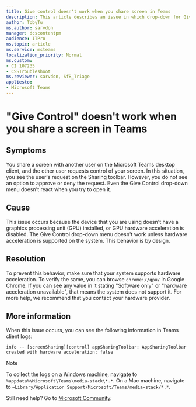```yaml
---
title: Give control doesn't work when you share screen in Teams
description: This article describes an issue in which drop-down for Give control doesn't work when you share screen in Teams desktop client. Provides a resolution.
author: TobyTu
ms.author: sarvdon
manager: dcscontentpm
audience: ITPro 
ms.topic: article 
ms.service: msteams
localization_priority: Normal
ms.custom: 
- CI 107235
- CSSTroubleshoot
ms.reviewer: sarvdon, SfB_Triage
appliesto:
- Microsoft Teams
---
```


# "Give Control" doesn't work when you share a screen in Teams

## Symptoms

You share a screen with another user on the Microsoft Teams desktop client, and the other user requests control of your screen. In this situation, you see the user's request on the Sharing toolbar. However, you do not see an option to approve or deny the request. Even the Give Control drop-down menu doesn't react when you try to open it.

## Cause

This issue occurs because the device that you are using doesn't have a graphics processing unit (GPU) installed, or GPU hardware acceleration is disabled. The Give Control drop-down menu doesn't work unless hardware acceleration is supported on the system. This behavior is by design.

## Resolution

To prevent this behavior, make sure that your system supports hardware acceleration. To verify the same, you can browse `chrome://gpu/` in Google Chrome. If you can see any value in it stating "Software only" or "hardware acceleration unavailable", that means the system does not support it. For more help, we recommend that you contact your hardware provider.

## More information

When this issue occurs, you can see the following information in Teams client logs:

```
info -- [screenSharing][control] appSharingToolbar: AppSharingToolbar created with hardware acceleration: false
```

> [!NOTE]
> To collect the logs on a Windows machine, navigate to `%appdata%\Microsoft\Teams\media-stack\*.*`. On a Mac machine, navigate to `~Library/Application Support/Microsoft/Teams/media-stack/*.*`.

Still need help? Go to [Microsoft Community](https://answers.microsoft.com/).

